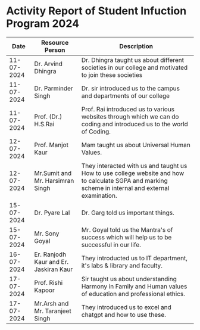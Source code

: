 # Activity Report of Student Infuction Program 2024

 | Date | Resource Person | Description|
| ----------- | ----------- |----------|
| 11-07-2024 | Dr. Arvind Dhingra | Dr. Dhingra taught us about different societies in our college and motivated to join these societies |
| 11-07-2024 | Dr. Parminder Singh | Dr. sir introduced us to the campus and departments of our college |
| 11-07-2024 | Prof. (Dr.) H.S.Rai | Prof. Rai introduced us to various websites through which we can do coding and introduced us to the world of Coding. |
| 12-07-2024 | Prof. Manjot Kaur | Mam taught us about Universal Human Values. |
|12-07-2024 | Mr.Sumit and Mr. Harsimran Singh | They interacted with us and taught us How to use college website and how to calculate SGPA and marking scheme in internal and external examination. |
| 15-07-2024 | Dr. Pyare Lal | Dr. Garg told us important things. |
| 15-07-2024 | Mr. Sony Goyal | Mr. Goyal told us the Mantra's of success which will help us to be successful in our life. |
| 16-07-2024 | Er. Ranjodh Kaur and Er. Jaskiran Kaur | They introducted us to IT department, it's labs & library and faculty. |
| 17-07-2024 | Prof. Rishi Kapoor | Sir taught us about understanding Harmony in Family and Human values of education and professional ethics. |
| 17-07-2024 | Mr.Arsh and Mr. Taranjeet Singh | They introduced us to excel and chatgpt and how to use these. |
